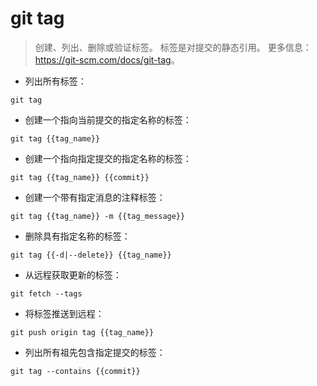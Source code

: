 # git tag

> 创建、列出、删除或验证标签。
> 标签是对提交的静态引用。
> 更多信息：<https://git-scm.com/docs/git-tag>。

- 列出所有标签：

`git tag`

- 创建一个指向当前提交的指定名称的标签：

`git tag {{tag_name}}`

- 创建一个指向指定提交的指定名称的标签：

`git tag {{tag_name}} {{commit}}`

- 创建一个带有指定消息的注释标签：

`git tag {{tag_name}} -m {{tag_message}}`

- 删除具有指定名称的标签：

`git tag {{-d|--delete}} {{tag_name}}`

- 从远程获取更新的标签：

`git fetch --tags`

- 将标签推送到远程：

`git push origin tag {{tag_name}}`

- 列出所有祖先包含指定提交的标签：

`git tag --contains {{commit}}`
